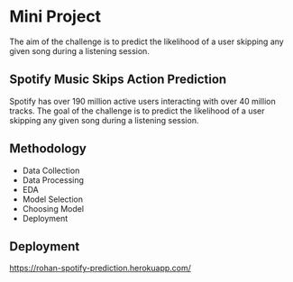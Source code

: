 
# Mini Project
The aim of the challenge is to predict the likelihood of a user skipping any given song during a listening session.

## Spotify Music Skips Action Prediction

Spotify has over 190 million active users interacting with over 40 million tracks. The goal of the challenge is to predict the likelihood of a user skipping any given song during a listening session.


## Methodology

* Data Collection
* Data Processing
* EDA
* Model Selection
* Choosing Model
* Deployment

## Deployment
https://rohan-spotify-prediction.herokuapp.com/

